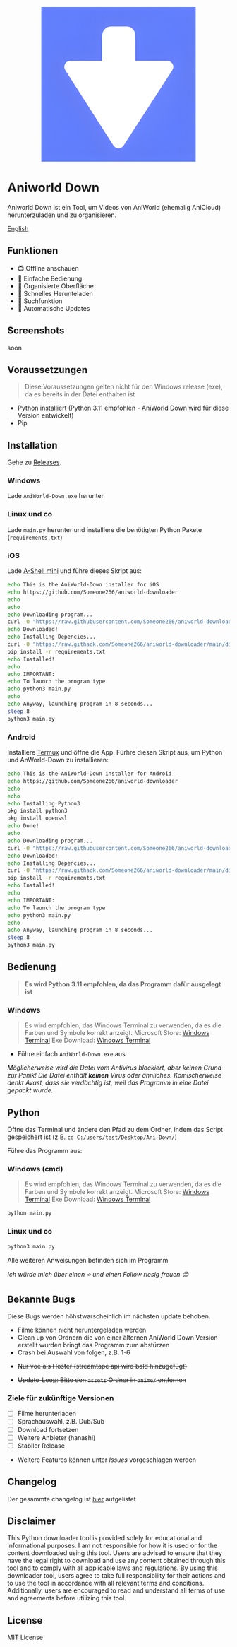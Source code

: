 <p align="center">
  <img src="https://github.com/Someone266/aniworld-downloader/raw/main/.github/project/icon.png" alt="Icon" height="350px" />
</p>

# Aniworld Down

Aniworld Down ist ein Tool, um Videos von AniWorld (ehemalig AniCloud) herunterzuladen und zu organisieren.

[English](en_README.md)

## Funktionen

- 📺 Offline anschauen
- 🎈 Einfache Bedienung
- 📂 Organisierte Oberfläche
- 💨 Schnelles Herunteladen
- 🔎 Suchfunktion
- 🔄 Automatische Updates

## Screenshots

soon

## Voraussetzungen

> Diese Voraussetzungen gelten nicht für den Windows release (exe), da es bereits in der Datei enthalten ist

- Python installiert (Python 3.11 empfohlen - AniWorld Down wird für diese Version entwickelt)
- Pip

## Installation

Gehe zu [Releases](https://github.com/Someone266/aniworld-downloader/releases/latest).

### Windows

Lade `AniWorld-Down.exe` herunter

### Linux und co

Lade `main.py` herunter und installiere die benötigten Python Pakete (`requirements.txt`)

### iOS

Lade [A-Shell mini](https://apps.apple.com/de/app/a-shell-mini/id1543537943) und führe dieses Skript aus:

```bash
echo This is the AniWorld-Down installer for iOS
echo https://github.com/Someone266/aniworld-downloader
echo 
echo
echo Downloading program...
curl -O "https://raw.githubusercontent.com/Someone266/aniworld-downloader/main/dist/main.py"
echo Downloaded!
echo Installing Depencies...
curl -O "https://raw.githack.com/Someone266/aniworld-downloader/main/dist/requirements.txt"
pip install -r requirements.txt
echo Installed!
echo 
echo IMPORTANT:
echo To launch the program type
echo python3 main.py
echo 
echo Anyway, launching program in 8 seconds...
sleep 8
python3 main.py
```


### Android

Installiere [Termux](https://play.google.com/store/apps/details?id=com.termux&hl=de) und öffne die App.
Fürhre diesen Skript aus, um Python und AnWorld-Down zu installieren:
```bash
echo This is the AniWorld-Down installer for Android
echo https://github.com/Someone266/aniworld-downloader
echo 
echo
echo Installing Python3
pkg install python3
pkg install openssl
echo Done!
echo 
echo Downloading program...
curl -O "https://raw.githubusercontent.com/Someone266/aniworld-downloader/main/dist/main.py"
echo Downloaded!
echo Installing Depencies...
curl -O "https://raw.githack.com/Someone266/aniworld-downloader/main/dist/requirements.txt"
pip install -r requirements.txt
echo Installed!
echo 
echo IMPORTANT:
echo To launch the program type
echo python3 main.py
echo 
echo Anyway, launching program in 8 seconds...
sleep 8
python3 main.py
```


## Bedienung

> **Es wird Python 3.11 empfohlen, da das Programm dafür ausgelegt ist**

### Windows

> Es wird empfohlen, das Windows Terminal zu verwenden, da es die Farben und Symbole korrekt anzeigt.
> Microsoft Store: [Windows Terminal](https://apps.microsoft.com/detail/9n0dx20hk701?hl=de-de&gl=DE)
> Exe Download: [Windows Terminal](https://github.com/microsoft/terminal/releases/latest)

- Führe einfach `AniWorld-Down.exe` aus

_Möglicherweise wird die Datei vom Antivirus blockiert, aber keinen Grund zur Panik! Die Datei enthält **keinen** Virus oder ähnliches. Komischerweise denkt Avast, dass sie verdächtig ist, weil das Programm in eine Datei gepackt wurde._

## Python

Öffne das Terminal und ändere den Pfad zu dem Ordner, indem das Script gespeichert ist (z.B. `cd C:/users/test/Desktop/Ani-Down/`)

Führe das Programm aus:

### Windows (cmd)

> Es wird empfohlen, das Windows Terminal zu verwenden, da es die Farben und Symbole korrekt anzeigt.
> Microsoft Store: [Windows Terminal](https://apps.microsoft.com/detail/9n0dx20hk701?hl=de-de&gl=DE)
> Exe Download: [Windows Terminal](https://github.com/microsoft/terminal/releases/latest)

```cmd
python main.py
```

### Linux und co

```bash
python3 main.py
```

Alle weiteren Anweisungen befinden sich im Programm

_Ich würde mich über einen ⭐️ und einen Follow riesig freuen 😊_

## Bekannte Bugs

Diese Bugs werden höhstwarscheinlich im nächsten update behoben.

- Filme können nicht heruntergeladen werden
- Clean up von Ordnern die von einer älternen AniWorld Down Version erstellt wurden bringt das Programm zum abstürzen
- Crash bei Auswahl von folgen, z.B. 1-6
<!-- - Folgen werden im falschen Ordner heruntergeladen -->
<!-- - Programmabstürze (z.B. aufgrund von captchas) -->
- ~~Nur voe als Hoster (streamtape api wird bald hinzugefügt)~~
<!-- - Lokale Seite wird nicht richtig angezeigt -->
- ~~Update-Loop: Bitte den `assets` Ordner in `anime/` entfernen~~

### Ziele für zukünftige Versionen

- [ ] Filme herunterladen
- [ ] Sprachauswahl, z.B. Dub/Sub
- [ ] Download fortsetzen
- [ ] Weitere Anbieter (hanashi)
- [ ] Stabiler Release
- Weitere Features können unter _Issues_ vorgeschlagen werden

## Changelog

Der gesammte changelog ist [hier](https://api.jm26.net/update/aniworld-down/updateNotes.json) aufgelistet

## Disclaimer

This Python downloader tool is provided solely for educational and informational purposes. I am not responsible for how it is used or for the content downloaded using this tool. Users are advised to ensure that they have the legal right to download and use any content obtained through this tool and to comply with all applicable laws and regulations. By using this downloader tool, users agree to take full responsibility for their actions and to use the tool in accordance with all relevant terms and conditions. Additionally, users are encouraged to read and understand all terms of use and agreements before utilizing this tool.

## License

MIT License
